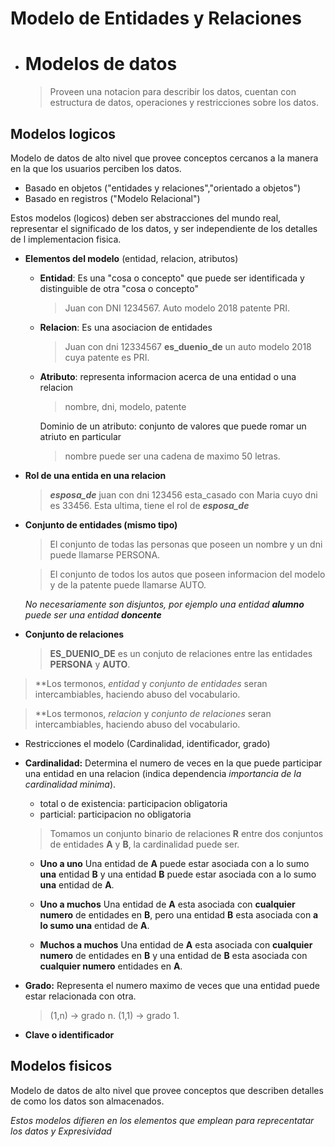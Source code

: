 # Modelo de Entidades y Relaciones
* # **Modelos de datos**
  > Proveen una notacion para describir los datos, cuentan con
  > estructura de datos, operaciones y restricciones sobre los
  > datos. 

 ## **Modelos logicos**
   Modelo de datos de alto nivel que provee conceptos cercanos
   a la manera en la que los usuarios perciben los datos.
  * Basado en objetos ("entidades y relaciones","orientado
    a objetos")
  * Basado en registros ("Modelo Relacional")

   Estos modelos (logicos) deben ser abstracciones del mundo real,
   representar el significado de los datos, y ser independiente
   de los detalles de l implementacion fisica.

  * **Elementos del modelo** (entidad, relacion, atributos)
    * **Entidad**: Es una "cosa o concepto" que puede ser identificada y
    distinguible de otra "cosa o concepto"

      > Juan con DNI 1234567.
      > Auto modelo 2018 patente PRI.

    * **Relacion**: Es una asociacion de entidades

      > Juan con dni 12334567 **es_duenio_de** un auto modelo 2018
      > cuya patente es PRI.

    * **Atributo**: representa informacion acerca de una entidad o
    una relacion

      > nombre, dni, modelo, patente

      Dominio de un atributo: conjunto de valores que puede
      romar un atriuto  en particular

      > nombre puede ser una cadena de maximo 50 letras.

  * **Rol de una entida en una relacion**
    > **_esposa_de_**
    > juan con dni 123456 esta_casado con Maria cuyo dni es 33456.
    > Esta ultima, tiene el rol de **_esposa_de_**

  * **Conjunto de entidades (mismo tipo)**

    > El conjunto de todas las personas que poseen un nombre y un
    > dni puede llamarse PERSONA.

    > El conjunto de todos los autos que poseen informacion del
    > modelo y de la patente puede llamarse AUTO.

    _No necesariamente son disjuntos, por ejemplo una entidad 
    **alumno** puede ser una entidad **doncente**_

  * **Conjunto de relaciones**
    > **ES_DUENIO_DE** es un conjuto de relaciones entre las entidades
    > **PERSONA** y **AUTO**.
    

  > **Los termonos, *entidad* y *conjunto de entidades* seran
  > intercambiables, haciendo abuso del vocabulario.

  > **Los termonos, *relacion* y *conjunto de relaciones* seran
  > intercambiables, haciendo abuso del vocabulario.

 * Restricciones el modelo (Cardinalidad, identificador, grado)
  * **Cardinalidad:** Determina el numero de veces en la que puede
  participar una entidad en una relacion (indica dependencia
  _importancia de la cardinalidad minima_).
    * total o de existencia: participacion obligatoria
    * particial: participacion no obligatoria

    > Tomamos un conjunto binario de relaciones **R** entre dos
    > conjuntos de entidades **A** y **B**, la cardinalidad puede ser.
    * **Uno a uno** 
      Una entidad de **A** puede estar asociada con a lo sumo **una**
      entidad **B** y una entidad **B** puede estar asociada con a lo
      sumo **una** entidad de **A**.

    * **Uno a muchos** 
      Una entidad de **A** esta asociada con **cualquier numero** de 
      entidades en **B**, pero una entidad **B** esta asociada con **a lo
      sumo una** entidad de **A**.

    * **Muchos a muchos**
      Una entidad de **A** esta asociada con **cualquier numero** de entidades
      en **B** y una entidad de **B** esta asociada con **cualquier numero**
      entidades en **A**.

  * **Grado:** Representa el numero maximo de veces que una entidad puede
  estar relacionada con otra.
    > (1,n) -> grado n.
    > (1,1) -> grado 1.

  * **Clave o identificador**

 ## **Modelos fisicos**
   Modelo de datos de alto nivel que provee conceptos que
   describen detalles de como los datos son almacenados.

_Estos modelos difieren en los elementos que emplean para
reprecentatar los datos y Expresividad_

